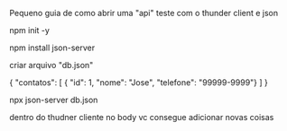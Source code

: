 Pequeno guia de como abrir uma "api" teste com o thunder client e json


npm init -y

npm install json-server

criar arquivo "db.json" 

{
    "contatos": [
        { "id": 1, "nome": "Jose", "telefone": "99999-9999"}
    ]
}


npx json-server db.json

dentro do thudner cliente no body vc consegue adicionar novas coisas